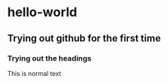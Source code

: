 # hello-world
## Trying out github for the first time
### Trying out the headings
This is normal text
